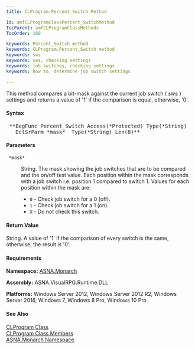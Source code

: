```yaml
---
title: CLProgram.Percent_Switch Method

Id: amfCLProgramClassPercent_SwitchMethod
TocParent: amfCLProgramClassMethods
TocOrder: 160

keywords: Percent_Switch method
keywords: CLProgram.Percent_Switch method
keywords: sws
keywords: sws, checking settings
keywords: job switches, checking settings
keywords: how to, determine job switch settings

---
```


This method compares a bit-mask against the current job switch ( *sws* ) settings and returns a value of '1' if the comparison is equal, otherwise, '0'.

#### Syntax
<pre class="syntax"> **BegFunc Percent_Switch Access(*Protected) Type(*String) 
   DclSrParm *mask*  Type(*String) Len(8)**       </pre>

#### Parameters
<dl>
        <dt>
          <code> *mask* </code>
        </dt>
        <dd>

String. The mask showing the job switches that are to be compared and the on/off test value. Each position within the mask corresponds with a job switch i.e. position 1 compared to switch 1. Values for each position within the mask are:

- <code>0</code> - Check job switch for a 0 (off).
- <code>1</code> - Check job switch for a 1 (on).
- <code>X</code> - Do not check this switch.

</dd>
</dl>

#### Return Value
String. A value of '1' if the comparison of every switch is the same, otherwise, the result is '0'.
<!-- start -->

#### Requirements
**Namespace:** [ASNA.Monarch](monarch-namespace.html)

**Assembly:** ASNA.VisualRPG.Runtime.DLL 

**Platforms:** Windows Server 2012, Windows Server 2012 R2, Windows Server 2016, Windows 7, Windows 8 Pro, Windows 10 Pro
<!-- end -->      

#### See Also
[CLProgram Class](clprogram-class.html) <br clear="none" /> [ CLProgram Class Members](clprogram-class-members.html) <br clear="none" /> [ASNA.Monarch Namespace](monarch-namespace.html) 
